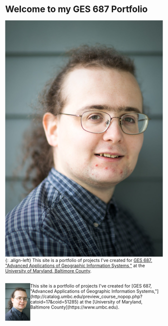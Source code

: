 <style type="text/css">
.image-left {
  display: block;
  margin-left: auto;
  margin-right: auto;
  float: right;
}
</style>

# Welcome to my GES 687 Portfolio

![left-aligned-image](DWRowlands-Headshot.jpg){: .align-left}
This site is a portfolio of projects I've created for [GES 687, "Advanced Applications of Geographic Information Systems,"](http://catalog.umbc.edu/preview_course_nopop.php?catoid=17&coid=51285) at the [University of Maryland, Baltimore County](https://www.umbc.edu). 


<BR CLEAR=”left” />
<img src="DWRowlands-Headshot.jpg" width="80" align="left" /> This site is a portfolio of projects I've created for [GES 687, "Advanced Applications of Geographic Information Systems,"](http://catalog.umbc.edu/preview_course_nopop.php?catoid=17&coid=51285) at the [University of Maryland, Baltimore County](https://www.umbc.edu).




